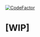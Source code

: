 [![CodeFactor](https://www.codefactor.io/repository/github/gmfc/yggdrasill/badge)](https://www.codefactor.io/repository/github/gmfc/yggdrasill)

# [WIP]